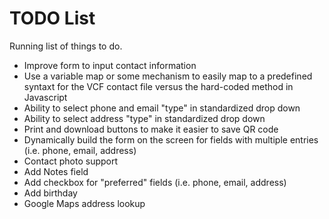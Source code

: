 # TODO List

Running list of things to do.

* Improve form to input contact information
* Use a variable map or some mechanism to easily map to a predefined syntaxt for the VCF contact file versus the hard-coded method in Javascript
* Ability to select phone and email "type" in standardized drop down
* Ability to select address "type" in standardized drop down
* Print and download buttons to make it easier to save QR code
* Dynamically build the form on the screen for fields with multiple entries (i.e. phone, email, address)
* Contact photo support
* Add Notes field
* Add checkbox for "preferred" fields (i.e. phone, email, address)
* Add birthday
* Google Maps address lookup

